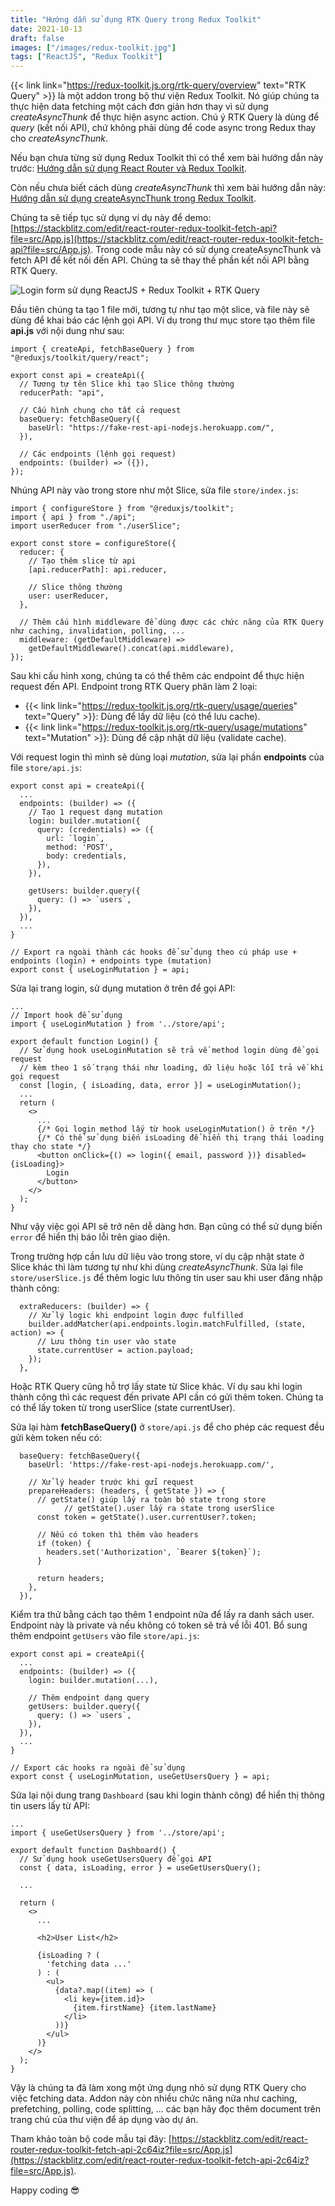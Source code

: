 ```yaml
---
title: "Hướng dẫn sử dụng RTK Query trong Redux Toolkit"
date: 2021-10-13
draft: false
images: ["/images/redux-toolkit.jpg"]
tags: ["ReactJS", "Redux Toolkit"]
---
```


{{< link link="https://redux-toolkit.js.org/rtk-query/overview" text="RTK Query" >}} là một addon trong bộ thư viện Redux Toolkit. Nó giúp chúng ta thực hiện data fetching một cách đơn giản hơn thay vì sử dụng _createAsyncThunk_ để thực hiện async action. Chú ý RTK Query là dùng để _query_ (kết nối API), chứ không phải dùng để code async trong Redux thay cho _createAsyncThunk_.

Nếu bạn chưa từng sử dụng Redux Toolkit thì có thể xem bài hướng dẫn này trước: [Hướng dẫn sử dụng React Router và Redux Toolkit](/blog/huong-dan-su-dung-react-router-va-redux-toolkit).

Còn nếu chưa biết cách dùng _createAsyncThunk_ thì xem bài hướng dẫn này: [Hướng dẫn sử dụng createAsyncThunk trong Redux Toolkit](/blog/huong-dan-su-dung-createasyncthunk-trong-redux-toolkit).

Chúng ta sẽ tiếp tục sử dụng ví dụ này để demo: [https://stackblitz.com/edit/react-router-redux-toolkit-fetch-api?file=src/App.js](https://stackblitz.com/edit/react-router-redux-toolkit-fetch-api?file=src/App.js). Trong code mẫu này có sử dụng createAsyncThunk và fetch API để kết nối đến API. Chúng ta sẽ thay thế phần kết nối API bằng RTK Query.

![Login form sử dụng ReactJS + Redux Toolkit + RTK Query](/images/redux-toolkit-login-form-demo.png)

Đầu tiên chúng ta tạo 1 file mới, tương tự như tạo một slice, và file này sẽ dùng để khai báo các lệnh gọi API. Ví dụ trong thư mục store tạo thêm file **api.js** với nội dung như sau:

```react
import { createApi, fetchBaseQuery } from "@reduxjs/toolkit/query/react";

export const api = createApi({
  // Tương tự tên Slice khi tạo Slice thông thường
  reducerPath: "api",

  // Cấu hình chung cho tất cả request
  baseQuery: fetchBaseQuery({
    baseUrl: "https://fake-rest-api-nodejs.herokuapp.com/",
  }),

  // Các endpoints (lệnh gọi request)
  endpoints: (builder) => ({}),
});
```

Nhúng API này vào trong store như một Slice, sửa file `store/index.js`:

```react
import { configureStore } from "@reduxjs/toolkit";
import { api } from "./api";
import userReducer from "./userSlice";

export const store = configureStore({
  reducer: {
    // Tạo thêm slice từ api
    [api.reducerPath]: api.reducer,

    // Slice thông thường
    user: userReducer,
  },

  // Thêm cấu hình middleware để dùng được các chức năng của RTK Query như caching, invalidation, polling, ...
  middleware: (getDefaultMiddleware) =>
    getDefaultMiddleware().concat(api.middleware),
});
```

Sau khi cấu hình xong, chúng ta có thể thêm các endpoint để thực hiện request đến API. Endpoint trong RTK Query phân làm 2 loại:

- {{< link link="https://redux-toolkit.js.org/rtk-query/usage/queries" text="Query" >}}: Dùng để lấy dữ liệu (có thể lưu cache).
- {{< link link="https://redux-toolkit.js.org/rtk-query/usage/mutations" text="Mutation" >}}: Dùng để cập nhật dữ liệu (validate cache).

Với request login thì mình sẽ dùng loại _mutation_, sửa lại phần **endpoints** của file `store/api.js`:

```react
export const api = createApi({
  ...
  endpoints: (builder) => ({
    // Tạo 1 request dạng mutation
    login: builder.mutation({
      query: (credentials) => ({
        url: `login`,
        method: 'POST',
        body: credentials,
      }),
    }),

    getUsers: builder.query({
      query: () => `users`,
    }),
  }),
  ...
}

// Export ra ngoài thành các hooks để sử dụng theo cú pháp use + endpoints (login) + endpoints type (mutation)
export const { useLoginMutation } = api;
```

Sửa lại trang login, sử dụng mutation ở trên để gọi API:

```react
...
// Import hook để sử dụng
import { useLoginMutation } from '../store/api';

export default function Login() {
  // Sử dụng hook useLoginMutation sẽ trả về method login dùng để gọi request
  // kèm theo 1 số trạng thái như loading, dữ liệu hoặc lỗi trả về khi gọi request
  const [login, { isLoading, data, error }] = useLoginMutation();
  ...
  return (
    <>
      ...
      {/* Gọi login method lấy từ hook useLoginMutation() ở trên */}
      {/* Có thể sử dụng biến isLoading để hiển thị trạng thái loading thay cho state */}
      <button onClick={() => login({ email, password })} disabled={isLoading}>
        Login
      </button>
    </>
  );
}
```

Như vậy việc gọi API sẽ trở nên dễ dàng hơn. Bạn cũng có thể sử dụng biến `error` để hiển thị báo lỗi trên giao diện.

Trong trường hợp cần lưu dữ liệu vào trong store, ví dụ cập nhật state ở Slice khác thì làm tương tự như khi dùng _createAsyncThunk_. Sửa lại file `store/userSlice.js` để thêm logic lưu thông tin user sau khi user đăng nhập thành công:

```react
  extraReducers: (builder) => {
    // Xử lý logic khi endpoint login được fulfilled
    builder.addMatcher(api.endpoints.login.matchFulfilled, (state, action) => {
      // Lưu thông tin user vào state
      state.currentUser = action.payload;
    });
  },
```

Hoặc RTK Query cũng hỗ trợ lấy state từ Slice khác. Ví dụ sau khi login thành công thì các request đến private API cần có gửi thêm token. Chúng ta có thể lấy token từ trong userSlice (state currentUser).

Sửa lại hàm **fetchBaseQuery()** ở `store/api.js` để cho phép các request đều gửi kèm token nếu có:

```react
  baseQuery: fetchBaseQuery({
    baseUrl: 'https://fake-rest-api-nodejs.herokuapp.com/',

    // Xử lý header trước khi gửi request
    prepareHeaders: (headers, { getState }) => {
      // getState() giúp lấy ra toàn bộ state trong store
            // getState().user lấy ra state trong userSlice
      const token = getState().user.currentUser?.token;

      // Nếu có token thì thêm vào headers
      if (token) {
        headers.set('Authorization', `Bearer ${token}`);
      }

      return headers;
    },
  }),
```

Kiểm tra thử bằng cách tạo thêm 1 endpoint nữa để lấy ra danh sách user. Endpoint này là private và nếu không có token sẽ trả về lỗi 401. Bổ sung thêm endpoint `getUsers` vào file `store/api.js`:

```react {hl_lines=["7-9"]}
export const api = createApi({
  ...
  endpoints: (builder) => ({
    login: builder.mutation(...),

    // Thêm endpoint dạng query
    getUsers: builder.query({
      query: () => `users`,
    }),
  }),
  ...
}

// Export các hooks ra ngoài để sử dụng
export const { useLoginMutation, useGetUsersQuery } = api;
```

Sửa lại nội dung trang `Dashboard` (sau khi login thành công) để hiển thị thông tin users lấy từ API:

```react
...
import { useGetUsersQuery } from '../store/api';

export default function Dashboard() {
  // Sử dụng hook useGetUsersQuery để gọi API
  const { data, isLoading, error } = useGetUsersQuery();

  ...

  return (
    <>
      ...

      <h2>User List</h2>

      {isLoading ? (
        'fetching data ...'
      ) : (
        <ul>
          {data?.map((item) => (
            <li key={item.id}>
              {item.firstName} {item.lastName}
            </li>
          ))}
        </ul>
      )}
    </>
  );
}
```

Vậy là chúng ta đã làm xong một ứng dụng nhỏ sử dụng RTK Query cho việc fetching data. Addon này còn nhiều chức năng nữa như caching, prefetching, polling, code splitting, ... các bạn hãy đọc thêm document trên trang chủ của thư viện để áp dụng vào dự án.

Tham khảo toàn bộ code mẫu tại đây: [https://stackblitz.com/edit/react-router-redux-toolkit-fetch-api-2c64iz?file=src/App.js](https://stackblitz.com/edit/react-router-redux-toolkit-fetch-api-2c64iz?file=src/App.js).

Happy coding 😎
